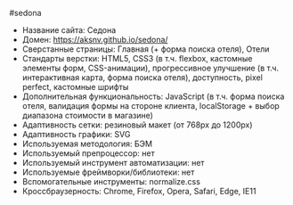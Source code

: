 #sedona
- Название сайта: Седона
- Домен: https://aksnv.github.io/sedona/
- Сверстанные страницы: Главная (+ форма поиска отеля), Отели
- Стандарты верстки: HTML5, CSS3 (в т.ч. flexbox, кастомные элементы форм, CSS-анимации), прогрессивное улучшение (в т.ч. интерактивная карта, форма поиска отеля), доступность, pixel perfect, кастомные шрифты
- Дополнительная функциональность: JavaScript (в т.ч. форма поиска отеля, валидация формы на стороне клиента, localStorage + выбор диапазона стоимости в магазине)
- Адаптивность сетки: резиновый макет (от 768px до 1200px)
- Адаптивность графики: SVG
- Используемая методология: БЭМ
- Используемый препроцессор: нет
- Используемый инструмент автоматизации: нет
- Используемые фреймворки/библиотеки: нет
- Вспомогательные инструменты: normalize.css 
- Кроссбраузерность: Chrome, Firefox, Opera, Safari, Edge, IE11
